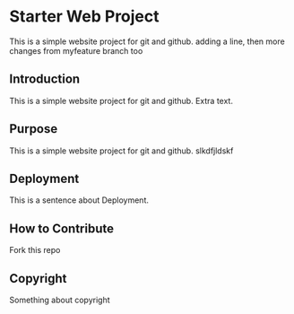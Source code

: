 # Starter Web Project

This is a simple website project for git and github. adding a line, then more changes from myfeature branch too

## Introduction

This is a simple website project for git and github. Extra text.

## Purpose

This is a simple website project for git and github. slkdfjldskf

## Deployment

This is a sentence about Deployment.

## How to Contribute

Fork this repo

## Copyright

Something about copyright
